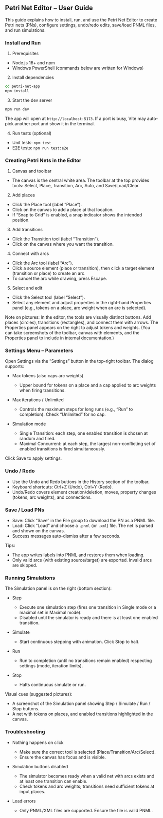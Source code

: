 ## Petri Net Editor – User Guide

This guide explains how to install, run, and use the Petri Net Editor to create Petri nets (PNs), configure settings, undo/redo edits, save/load PNML files, and run simulations.

### Install and Run

1) Prerequisites
- Node.js 18+ and npm
- Windows PowerShell (commands below are written for Windows)

2) Install dependencies
```bash
cd petri-net-app
npm install
```

3) Start the dev server
```bash
npm run dev
```
The app will open at `http://localhost:5173`. If a port is busy, Vite may auto-pick another port and show it in the terminal.

4) Run tests (optional)
- Unit tests: `npm test`
- E2E tests: `npm run test:e2e`

### Creating Petri Nets in the Editor

1) Canvas and toolbar
- The canvas is the central white area. The toolbar at the top provides tools: Select, Place, Transition, Arc, Auto, and Save/Load/Clear.

2) Add places
- Click the Place tool (label “Place”).
- Click on the canvas to add a place at that location.
- If “Snap to Grid” is enabled, a snap indicator shows the intended position.

3) Add transitions
- Click the Transition tool (label “Transition”).
- Click on the canvas where you want the transition.

4) Connect with arcs
- Click the Arc tool (label “Arc”).
- Click a source element (place or transition), then click a target element (transition or place) to create an arc.
- To cancel the arc while drawing, press Escape.

5) Select and edit
- Click the Select tool (label “Select”).
- Select any element and adjust properties in the right-hand Properties panel (e.g., tokens on a place, arc weight when an arc is selected).

Note on pictures: In the editor, the tools are visually distinct buttons. Add places (circles), transitions (rectangles), and connect them with arrows. The Properties panel appears on the right to adjust tokens and weights. (You can take screenshots of the toolbar, canvas with elements, and the Properties panel to include in internal documentation.)

### Settings Menu – Parameters

Open Settings via the “Settings” button in the top-right toolbar. The dialog supports:

- Max tokens (also caps arc weights)
  - Upper bound for tokens on a place and a cap applied to arc weights when firing transitions.

- Max iterations / Unlimited
  - Controls the maximum steps for long runs (e.g., “Run” to completion). Check “Unlimited” for no cap.

- Simulation mode
  - Single Transition: each step, one enabled transition is chosen at random and fired.
  - Maximal Concurrent: at each step, the largest non-conflicting set of enabled transitions is fired simultaneously.

Click Save to apply settings.

### Undo / Redo

- Use the Undo and Redo buttons in the History section of the toolbar.
- Keyboard shortcuts: Ctrl+Z (Undo), Ctrl+Y (Redo).
- Undo/Redo covers element creation/deletion, moves, property changes (tokens, arc weights), and connections.

### Save / Load PNs

- Save: Click “Save” in the File group to download the PN as a PNML file.
- Load: Click “Load” and choose a `.pnml` (or `.xml`) file. The net is parsed and shown on the canvas.
- Success messages auto-dismiss after a few seconds.

Tips:
- The app writes labels into PNML and restores them when loading.
- Only valid arcs (with existing source/target) are exported. Invalid arcs are skipped.

### Running Simulations

The Simulation panel is on the right (bottom section):

- Step
  - Execute one simulation step (fires one transition in Single mode or a maximal set in Maximal mode).
  - Disabled until the simulator is ready and there is at least one enabled transition.

- Simulate
  - Start continuous stepping with animation. Click Stop to halt.

- Run
  - Run to completion (until no transitions remain enabled) respecting settings (mode, iteration limits).

- Stop
  - Halts continuous simulate or run.

Visual cues (suggested pictures):
- A screenshot of the Simulation panel showing Step / Simulate / Run / Stop buttons.
- A net with tokens on places, and enabled transitions highlighted in the canvas.

### Troubleshooting

- Nothing happens on click
  - Make sure the correct tool is selected (Place/Transition/Arc/Select).
  - Ensure the canvas has focus and is visible.

- Simulation buttons disabled
  - The simulator becomes ready when a valid net with arcs exists and at least one transition can enable.
  - Check tokens and arc weights; transitions need sufficient tokens at input places.

- Load errors
  - Only PNML/XML files are supported. Ensure the file is valid PNML.


